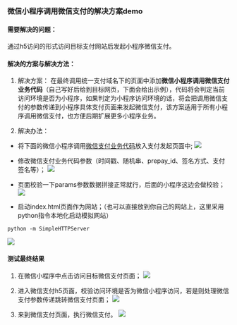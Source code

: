 ### 微信小程序调用微信支付的解决方案demo
#### 需要解决的问题：
通过h5访问的形式访问目标支付网站后发起小程序微信支付。
#### 解决的方案与解决方法：
1. 解决方案：
在最终调用统一支付域名下的页面中添加**微信小程序调用微信支付业务代码**（自己写好后给到目标网页，下面会给出示例），代码将会判定当前访问环境是否为小程序，如果判定为小程序访问环境的话，将会把调用微信支付的参数传递到小程序具体支付页面来发起微信支付，该方案适用于所有小程序调用微信支付，也方便后期扩展更多小程序业务。

2. 解决办法：

* 将下面的微信小程序调用[微信支付业务代码](https://github.com/weipoo/wechat-miniprogram-pay/blob/master/pay-h5-demo/index.html)放入支付发起页面中;
![](https://github.com/weipoo/wechat-miniprogram-pay/blob/master/images/code-01.jpg)

* 修改微信支付业务代码参数（时间戳、随机串、prepay_id、签名方式、支付签名等）；
![](https://github.com/weipoo/wechat-miniprogram-pay/blob/master/images/code-02.jpg)

* 页面校验一下params参数数据拼接正常就行，后面的小程序这边会做校验；
![](https://github.com/weipoo/wechat-miniprogram-pay/blob/master/images/code-03.jpg)

* 启动index.html页面作为网站；（也可以直接放到你自己的网站上，这里采用python指令本地化启动模拟网站）
```
python -m SimpleHTTPServer
```
![](https://github.com/weipoo/wechat-miniprogram-pay/blob/master/images/code-04.jpg)


#### 测试最终结果
1. 在微信小程序中点击访问目标微信支付页面；
![](https://github.com/weipoo/wechat-miniprogram-pay/blob/master/images/demo-01.jpg)

2. 进入微信支付h5页面，校验访问环境是否为微信小程序访问，若是则处理微信支付参数传递跳转微信支付页面；
![](https://github.com/weipoo/wechat-miniprogram-pay/blob/master/images/demo-01.jpg)

3. 来到微信支付页面，执行微信支付。
![](https://github.com/weipoo/wechat-miniprogram-pay/blob/master/images/demo-01.jpg)





